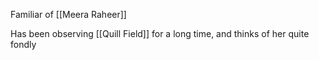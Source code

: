 Familiar of [[Meera Raheer]]

Has been observing [[Quill Field]] for a long time, and thinks of her quite fondly
